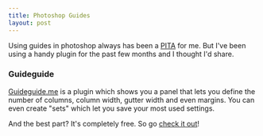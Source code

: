 ```yaml
---
title: Photoshop Guides
layout: post
---
```

Using guides in photoshop always has been a [PITA](http://www.urbandictionary.com/define.php?term=PITA "Pain in the Ass") for me. But I've been using a handy plugin for the past few months and I thought I'd share.

### Guideguide

[Guideguide.me](http://guideguide.me) is a plugin which shows you a panel that lets you define  the number of columns, column width, gutter width and even margins. You can even create "sets" which let you save your most used settings.

And the best part? It's completely free. So go [check it out](http://www.guideguide.me)!